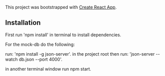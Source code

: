 This project was bootstrapped with [Create React App](https://github.com/facebook/create-react-app).


## Installation

First run 'npm install' in terminal to install dependencies. 

For the mock-db do the following:

run: 'npm install -g json-server'.
in the project root then run: 'json-server --watch db.json --port 4000'.

in another terminal window run npm start.

